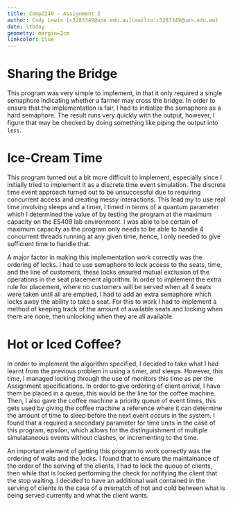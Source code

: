 ```yaml
---
title: Comp2240 - Assignment 2
author: Cody Lewis [c3283349@uon.edu.au](mailto:c3283349@uon.edu.au)
date: \today
geometry: margin=2cm
linkcolor: blue
---
```


# Sharing the Bridge

This program was very simple to implement, in that it only required a single
semaphore indicating whether a farmer may cross the bridge. In order to ensure
that the implementation is fair, I had to initialize the semaphore as a hard
semaphore. The result runs very quickly with the output, however, I figure that
may be checked by doing something like piping the output into `less`.

# Ice-Cream Time

This program turned out a bit more difficult to implement, especially since I
initially tried to implement it as a discrete time event simulation. The
discrete time event approach turned out to be unsuccessful due to requiring
concurrent access and creating messy interactions. This lead my to use real
time involving sleeps and a timer, I timed in terms of a quantum parameter
which I determined the value of by testing the program at the maximum capacity
on the ES409 lab environment. I was able to be certain of maximum capacity
as the program only needs to be able to handle 4 concurrent threads running at
any given time, hence, I only needed to give sufficient time to handle that.

A major factor in making this implementation work correctly was the ordering of
locks. I had to use semaphore to lock access to the seats, time, and the line
of customers, these locks ensured mutual exclusion of the operations in
the seat placement algorithm. In order to implement the extra rule for
placement, where no customers will be served when all 4 seats were taken until
all are emptied, I had to add an extra semaphore which locks away the ability
to take a seat. For this to work I had to implement a method of keeping track
of the amount of available seats and locking when there are none, then
unlocking when they are all available.

# Hot or Iced Coffee?

In order to implement the algorithm specified, I decided to take what I had
learnt from the previous problem in using a timer, and sleeps. However, this
time, I managed locking through the use of monitors this time as per the
Assignment specifications. In order to give ordering of client arrival, I have
them be placed in a queue, this would be the line for the coffee machine. Then,
I also gave the coffee machine a priority queue of event times, this gets used
by giving the coffee machine a reference where it can determine the amount of
time to sleep before the next event occurs in the system. I found that a
required a secondary parameter for time units in the case of this program,
epsilon, which allows for the distinguishment of  multiple simulataneous events
without clashes, or incrementing to the time.

An important element of getting this program to work correctly was the ordering
of waits and the locks. I found that to ensure the maintainance of the
order of the serving of the clients, I had to lock the queue of clients, then
while that is locked performing the check for notifying the client that the
stop waiting. I decided to have an additional wait contained in the serving of
clients in the case of a mismatch of hot and cold between what is being served
currently and what the client wants.
